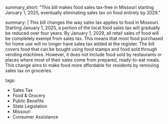 summary_short: "This bill makes food sales tax-free in Missouri starting January 1, 2025, eventually eliminating sales tax on food entirely by 2029."

summary: |
  This bill changes the way sales tax applies to food in Missouri. Starting January 1, 2025, a portion of the local food sales tax will gradually be reduced over four years. By January 1, 2029, all retail sales of food will be completely exempt from sales tax. This means that most food purchased for home use will no longer have sales tax added at the register. The bill covers food that can be bought using food stamps and food sold through vending machines. However, it does not include food sold by restaurants or places where most of their sales come from prepared, ready-to-eat meals. This change aims to make food more affordable for residents by removing sales tax on groceries.

tags:
  - Sales Tax
  - Food & Grocery
  - Public Benefits
  - State Legislation
  - Missouri
  - Consumer Assistance
